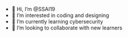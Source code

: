 - 👋 Hi, I’m @SSAI19
- 👀 I’m interested in coding and designing
- 🌱 I’m currently learning cybersecurity
- 💞️ I’m looking to collaborate with new learners
